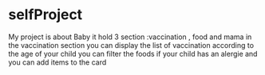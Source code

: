 # selfProject


My project is about Baby 
it hold 3 section :vaccination , food  and mama
in the vaccination section you can display the list of vaccination according to the age of your child
you can filter the foods if your child has an alergie
and you can add items to the card